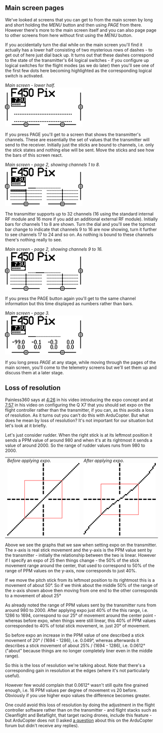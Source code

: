 Main screen pages
-----------------

We've looked at screens that you can get to from the main screen by long and short holding the _MENU_ button and then using _PAGE_ from there. However there's more to the main screen itself and you can also page page to other screens from here without first using the _MENU_ button.

If you accidentally turn the dial while on the main screen you'll find it actually has a lower half consisting of two mysterious rows of dashes - to get out of here just dial back up. It turns out that these dashes correspond to the state of the transmitter's 64 logical switches - if you configure up logical switches for the flight modes (as we do later) then you'll see one of the first few dots here becoming highlighted as the corresponding logical switch is activated.

_Main screen - lower half._  
![main screen p1 bottom](images/opentx-screenshots/main-screen-p1-bottom.png)

If you press PAGE you'll get to a screen that shows the transmitter's channels. These are essentially the set of values that the transmitter will send to the receiver. Initially just the sticks are bound to channels, i.e. only the stick states and nothing else will be sent. Move the sticks and see how the bars of this screen react.

_Main screen - page 2, showing channels 1 to 8._  
![main screen p2 ch1 8](images/opentx-screenshots/main-screen-p2-ch1-8.png)

The transmitter supports up to 32 channels (16 using the standard internal RF module and 16 more if you add an additional external RF module). Initially bars for channels 1 to 8 are shown. Turn the dial and you'll see the topmost bar change to indicate that channels 9 to 16 are now showing, turn it further to see channels 17 to 24 and so on. As nothing is bound to these channels there's nothing really to see.

_Main screen - page 2, showing channels 9 to 16._  
![main screen p2 ch9 16](images/opentx-screenshots/main-screen-p2-ch9-16.png)

If you press the PAGE button again you'll get to the same channel information but this time displayed as numbers rather than bars.

_Main screen - page 3._  
![main screen p3](images/opentx-screenshots/main-screen-p3.png)

If you long press _PAGE_ at any stage, while moving through the pages of the main screen, you'll come to the telemetry screens but we'll set them up and discuss them at a later stage.

Loss of resolution
------------------

Painless360 says at [4:26](https://youtu.be/ajJ3rJ1HN5Q?t=266) in his video introducing the expo concept and at [7:57](https://youtu.be/NIR85KOqIAo?t=477) in his video on configuring the Q X7 that you should set expo on the flight controller rather than the transmitter, if you can, as this avoids a loss of resolution. As it turns out you can't do this with ArduCopter. But what does he mean by loss of resolution? It's not important for our situation but let's look at it briefly.

Let's just consider rudder. When the right stick is at its leftmost position it sends a PPM value of around 980 and when it's at its rightmost it sends a value of around 2000. So the range of rudder values runs from 980 to 2000.

| | |
|-|-|
| _Before applying expo._<br>![before expo](images/opentx-screenshots/before-curve.png) | _After applying expo._<br>![after expo](images/opentx-screenshots/after-curve.png) |

Above we see the graphs that we saw when setting expo on the transmitter. The x-axis is real stick movement and the y-axis is the PPM value sent by the transmitter - initially the relationship between the two is linear. However if I specify an expo of 25 then things change - the 50% of the stick movement range around the center, that used to correspond to 50% of the range of PPM values on the y-axis, now corresponds to just 40%.

If we move the pitch stick from its leftmost position to its rightmost this is a movement of about 50&deg;. So if we think about the middle 50% of the range of the x-axis shown above then moving from one end to the other corresponds to a movement of about 25&deg;

As already noted the range of PPM values sent by the transmitter runs from around 980 to 2000. After applying expo just 40% of the this range, i.e. 1286 to 1694, correspond to our 25&deg; of movement around the center point - whereas before expo, when things were still linear, this 40% of PPM values corresponded to 40% of total stick movement, ie. just 20&deg; of movement.

So before expo an increase in the PPM value of one described a stick movement of 20&deg; / (1694 - 1286), i.e. 0.049&deg;, whereas afterwards it describes a stick movement of about 25% / (1694 - 1286), i.e. 0.0612&deg; ("about" because things are no longer completely liner even in the middle range).

So this is the loss of resolution we're talking about. Note that there's a corresponding gain in resolution at the edges (where it's not particularly useful).

However few would complain that 0.0612&deg; wasn't still quite fine grained enough, i.e. 16 PPM values per degree of movement vs 20 before. Obviously if you use higher expo values the difference becomes greater.

One could avoid this loss of resolution by doing the adjustment in the flight controller software rather than on the transmitter - and flight stacks such as Cleanflight and Betaflight, that target racing drones, include this feature - but ArduCopter does not (I asked [a question](https://discuss.ardupilot.org/t/set-expo-for-roll-pitch-yaw-in-arducopter-rather-than-on-tx/20009) about this on the ArduCopter forum but didn't receive any replies).
